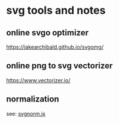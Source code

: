 # svg tools and notes

## online svgo optimizer

https://jakearchibald.github.io/svgomg/

## online png to svg vectorizer

https://www.vectorizer.io/

## normalization

see: [svgnorm.js](svgnorm.js)
